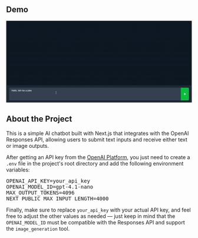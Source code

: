 <h2>Demo</h2>

<img src='demo.gif' alt='Demo'>

<h2>About the Project</h2>

This is a simple AI chatbot built with Next.js that integrates with the OpenAI
Responses API, allowing users to submit text inputs and receive either text or
image outputs.

After getting an API key from the
<a href='https://platform.openai.com/'>OpenAI Platform</a>, you just need to
create a `.env` file in the project's root directory and add the following
environment variables:

<pre>
OPENAI_API_KEY=your_api_key
OPENAI_MODEL_ID=gpt-4.1-nano
MAX_OUTPUT_TOKENS=4096
NEXT_PUBLIC_MAX_INPUT_LENGTH=4000
</pre>

Finally, make sure to replace `your_api_key` with your actual API key, and feel
free to adjust the other values as needed — just keep in mind that the
`OPENAI_MODEL_ID` must be compatible with the Responses API and support the
`image_generation` tool.